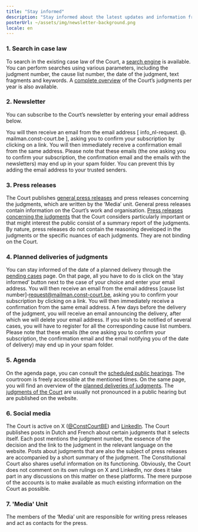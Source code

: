 ```yaml
---
title: "Stay informed"
description: "Stay informed about the latest updates and information from the Court."
posterUrl: ~/assets/img/newsletter-background.png
locale: en
---
```


### 1\. Search in case law
 To search in the existing case law of the Court, a [search engine](search/judgment) is available. You can perform searches using various parameters, including the judgment number, the cause list number, the date of the judgment, text fragments and keywords. A [complete overview](judgments) of the Court’s judgments per year is also available.

### 2\. Newsletter
You can subscribe to the Court’s newsletter by entering your email address below.
<NewsletterSubscription/>

You will then receive an email from the email address [ info_nl-request. @. mailman.const-court.be ], asking you to confirm your subscription by clicking on a link. You will then immediately receive a confirmation email from the same address. Please note that these emails (the one asking you to confirm your subscription, the confirmation email and the emails with the newsletters) may end up in your spam folder.  You can prevent this by adding the email address to your trusted senders.

### 3\. Press releases
The Court publishes [general press releases](media/general-press-releases) and press releases concerning the judgments, which are written by the ‘Media’ unit. General press releases contain information on the Court’s work and organisation. [Press releases concerning the judgments](media/press-releases-concerning-the-judgments?with-archive=true) that the Court considers particularly important or that might interest the public consist of a summary report of the judgments. By nature, press releases do not contain the reasoning developed in the judgments or the specific nuances of each judgments. They are not binding on the Court.

### 4\. Planned deliveries of judgments
You can stay informed of the date of a planned delivery through the [pending cases](judgments/pending-cases) page. On that page, all you have to do is click on the ‘stay informed’ button next to the case of your choice and enter your email address. You will then receive an email from the email address [cause list number]&#x2011;request@mailman.const-court.be, asking you to confirm your subscription by clicking on a link. You will then immediately receive a confirmation from the same email address. A few days before the delivery of the judgment, you will receive an email announcing the delivery, after which we will delete your email address. If you wish to be notified of several cases, you will have to register for all the corresponding cause list numbers. Please note that these emails (the one asking you to confirm your subscription, the confirmation email and the email notifying you of the date of delivery) may end up in your spam folder. 

### 5\. Agenda
On the agenda page, you can consult the [scheduled public hearings](agenda#Public%20hearing). The courtroom is freely accessible at the mentioned times. On the same page, you will find an overview of the [planned deliveries of judgments](agenda#Jurisprudence). The [judgments of the Court](judgments) are usually not pronounced in a public hearing but are published on the website. 

### 6\. Social media
The Court is active on X (<a href="https://x.com/ConstCourtBE" aria-label="Click to go to the Constitutional Court's X page" target="blank">@ConstCourtBE</a>) and  <a href="https://be.linkedin.com/company/constitutional-court-of-belgium" aria-label="Click to go to the Constitutional Court's LinkedIn page" target="blank">LinkedIn</a>. The Court publishes posts in Dutch and French about certain judgments that it selects itself. Each post mentions the judgment number, the essence of the decision and the link to the judgment in the relevant language on the website. Posts about judgments that are also the subject of press releases are accompanied by a short summary of the judgment. The Constitutional Court also shares useful information on its functioning. Obviously, the Court does not comment on its own rulings on X and LinkedIn, nor does it take part in any discussions on this matter on these platforms. The mere purpose of the accounts is to make available as much existing information on the Court as possible.
 
### 7\. 'Media' Unit
The members of the ‘Media’ unit are responsible for writing press releases and act as contacts for the press.

